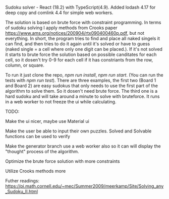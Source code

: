 Sudoku solver - React (18.2) with TypeScript(4.9). Added lodash 4.17 for deep copy and comlink 4.4 for simple web workers.

The solution is based on brute force with constraint programming. In terms of sudoku solving I apply methods from Crooks paper https://www.ams.org/notices/200904/rtx090400460p.pdf, but not everything.
In short, the program tries to find and place all naked singels it can find, and then tries to do it again until it's solved or have to guess (naked single = a cell where only one digit can be placed.).
If it's not solved it starts to brute force the solution based on possible canditates for each cell, so it dosen't try 0-9 for each cell if it has constriants from the row, column, or square.

To run it just clone the repo, _npm run install_, _npm run start_. (You can run the tests with _npm run test_). There are three examples, the first two (Board 1 and Board 2) are easy sudokus that only
needs to use the first part of the algorithm to solve them. So it dosen't need brute force. The third one is a hard sudoku and will take around a minute to solve with bruteforce. It runs in a web worker
to not freeze the ui while calculating.

TODO:

Make the ui nicer, maybe use Material ui

Make the user be able to input their own puzzles. Solved and Solvable functions can be used to verify

Make the generator branch use a web worker also so it can will display the "thought" process of the algorithm.


Optimize the brute force solution with more constraints

Utilize Crooks methods more



Futher readings:
https://pi.math.cornell.edu/~mec/Summer2009/meerkamp/Site/Solving_any_Sudoku_II.html
